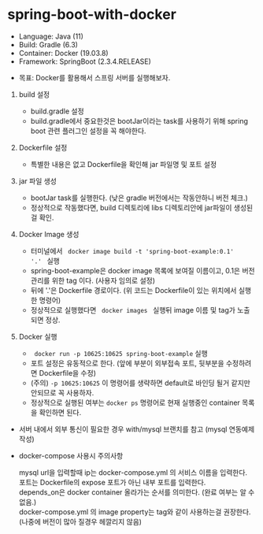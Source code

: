 # spring-boot-with-docker

- Language: Java (11)
- Build: Gradle (6.3)
- Container: Docker (19.03.8)
- Framework: SpringBoot (2.3.4.RELEASE)

* 목표: Docker를 활용해서 스프링 서버를 실행해보자.<br>

1. build 설정
    - build.gradle 설정
    - build.gradle에서 중요한것은 bootJar이라는 task를 사용하기 위해 spring boot 관련 플러그인 설정을 꼭 해야한다.
    
2. Dockerfile 설정
    - 특별한 내용은 없고 Dockerfile을 확인해 jar 파일명 및 포트 설정

3. jar 파일 생성
    - bootJar task를 실행한다. (낮은 gradle 버전에서는 작동안하니 버전 체크.)
    - 정상적으로 작동했다면, build 디렉토리에 libs 디렉토리안에 jar파일이 생성된걸 확인.
 
4. Docker Image 생성
    - 터미널에서 <code> docker image build -t 'spring-boot-example:0.1' '.' </code> 실행
    - spring-boot-example은 docker image 목록에 보여질 이름이고, 0.1은 버전관리를 위한 tag 이다. (사용자 임의로 설정)
    - 뒤에 '.'은 Dockerfile 경로이다. (위 코드는 Dockerfile이 있는 위치에서 실행한 명령어)
    - 정상적으로 실행했다면 <code> docker images </code> 실행뒤 image 이름 및 tag가 노출되면 정상.
    
5. Docker 실행
    - <code> docker run -p 10625:10625 spring-boot-example</code> 실행
    - 포트 설정은 유동적으로 한다. (앞에 부분이 외부접속 포트, 뒷부분을 수정하려면 Dockerfile을 수정) 
    - (주의) <code>-p 10625:10625</code> 이 명령어를 생략하면 default로 바인딩 될거 같지만 안되므로 꼭 사용하자.
    - 정상적으로 실행된 여부는 <code>docker ps</code> 명령어로 현재 실행중인 container 목록을 확인하면 된다. 

* 서버 내에서 외부 통신이 필요한 경우 with/mysql 브랜치를 참고 (mysql 연동예제 작성)

* docker-compose 사용시 주의사항

    mysql url을 입력할때 ip는 docker-compose.yml 의 서비스 이름을 입력한다.<br>
    포트는 Dockerfile의 expose 포트가 아닌 내부 포트를 입력한다.<br>
    depends_on은 docker container 올라가는 순서를 의미한다. (완료 여부는 알 수 없음.)<br>
    docker-compose.yml 의 image property는 tag와 같이 사용하는걸 권장한다. (나중에 버전이 많아 질경우 헤깔리지 않음)<br>
